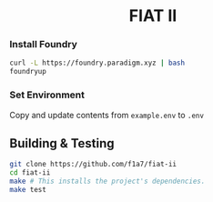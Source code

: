 # <h1 align="center"> FIAT II</h1>

### Install Foundry
```sh
curl -L https://foundry.paradigm.xyz | bash
foundryup
```

### Set Environment
Copy and update contents from `example.env` to `.env`

## Building & Testing

```sh
git clone https://github.com/f1a7/fiat-ii
cd fiat-ii
make # This installs the project's dependencies.
make test
```